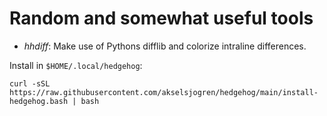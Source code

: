 # Random and somewhat useful tools

* *hhdiff*: Make use of Pythons difflib and colorize intraline differences.

Install in `$HOME/.local/hedgehog`:
```console
curl -sSL https://raw.githubusercontent.com/akselsjogren/hedgehog/main/install-hedgehog.bash | bash
```
